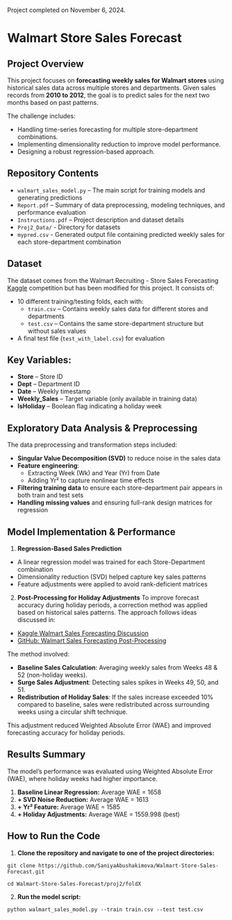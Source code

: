 Project completed on November 6, 2024.

# Walmart Store Sales Forecast

## Project Overview

This project focuses on **forecasting weekly sales for Walmart stores** using historical sales data across multiple stores and departments. Given sales records from **2010 to 2012**, the goal is to predict sales for the next two months based on past patterns.

The challenge includes:
* Handling time-series forecasting for multiple store-department combinations.
* Implementing dimensionality reduction to improve model performance.
* Designing a robust regression-based approach.

## Repository Contents

* `walmart_sales_model.py` – The main script for training models and generating predictions
* `Report.pdf` – Summary of data preprocessing, modeling techniques, and performance evaluation
* `Instructions.pdf` – Project description and dataset details
* `Proj2_Data/` - Directory for datasets
* `mypred.csv` - Generated output file containing predicted weekly sales for each store-department combination

## Dataset
The dataset comes from the Walmart Recruiting - Store Sales Forecasting [Kaggle](https://www.kaggle.com/c/walmart-recruiting-store-sales-forecasting/overview) competition but has been modified for this project. 
It consists of:
* 10 different training/testing folds, each with:
  * `train.csv` – Contains weekly sales data for different stores and departments
  * `test.csv` – Contains the same store-department structure but without sales values
 * A final test file (`test_with_label.csv`) for evaluation

## Key Variables:
* **Store** – Store ID
* **Dept** – Department ID
* **Date** – Weekly timestamp
* **Weekly_Sales** – Target variable (only available in training data)
* **IsHoliday** – Boolean flag indicating a holiday week

## Exploratory Data Analysis & Preprocessing
The data preprocessing and transformation steps included:
* **Singular Value Decomposition (SVD)** to reduce noise in the sales data
* **Feature engineering**:
  * Extracting Week (Wk) and Year (Yr) from Date
  * Adding Yr² to capture nonlinear time effects
* **Filtering training data** to ensure each store-department pair appears in both train and test sets
* **Handling missing values** and ensuring full-rank design matrices for regression

## Model Implementation & Performance
1. **Regression-Based Sales Prediction**
* A linear regression model was trained for each Store-Department combination
* Dimensionality reduction (SVD) helped capture key sales patterns
* Feature adjustments were applied to avoid rank-deficient matrices

2. **Post-Processing for Holiday Adjustments**
To improve forecast accuracy during holiday periods, a correction method was applied based on historical sales patterns. The approach follows ideas discussed in:
* [Kaggle Walmart Sales Forecasting Discussion](https://www.kaggle.com/competitions/walmart-recruiting-store-sales-forecasting/discussion/8028)
* [GitHub: Walmart Sales Forecasting Post-Processing](https://github.com/davidthaler/Walmart_competition_code/blob/master/postprocess.R)

The method involved:
* **Baseline Sales Calculation**: Averaging weekly sales from Weeks 48 & 52 (non-holiday weeks).
* **Surge Sales Adjustment**: Detecting sales spikes in Weeks 49, 50, and 51.
* **Redistribution of Holiday Sales**: If the sales increase exceeded 10% compared to baseline, sales were redistributed across surrounding weeks using a circular shift technique.

This adjustment reduced Weighted Absolute Error (WAE) and improved forecasting accuracy for holiday periods.

## Results Summary
The model’s performance was evaluated using Weighted Absolute Error (WAE), where holiday weeks had higher importance.
1. **Baseline Linear Regression:** Average WAE = 1658
2. **\+ SVD Noise Reduction:** Average WAE = 1613
3. **\+ Yr² Feature:** Average WAE = 1585
4. **\+ Holiday Adjustments:** Average WAE = 1559.998 (best)
  
## How to Run the Code
1.	**Clone the repository and navigate to one of the project directories:**

`git clone https://github.com/SaniyaAbushakimova/Walmart-Store-Sales-Forecast.git`

`cd Walmart-Store-Sales-Forecast/proj2/foldX`

2. **Run the model script:**

`python walmart_sales_model.py --train train.csv --test test.csv`





